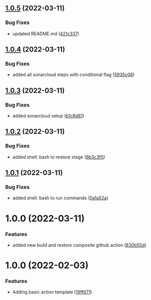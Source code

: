 ## [1.0.5](https://github.com/awazevr/oneconnect-build-and-restore/compare/v1.0.4...v1.0.5) (2022-03-11)


### Bug Fixes

* updated README.md ([421c337](https://github.com/awazevr/oneconnect-build-and-restore/commit/421c337643221f20b0a7cb2b1fd50c759654ed7e))

## [1.0.4](https://github.com/awazevr/oneconnect-build-and-restore/compare/v1.0.3...v1.0.4) (2022-03-11)


### Bug Fixes

* added all sonarcloud steps with conditional flag ([5935c06](https://github.com/awazevr/oneconnect-build-and-restore/commit/5935c06fbda44229644d645305fade0390261192))

## [1.0.3](https://github.com/awazevr/oneconnect-build-and-restore/compare/v1.0.2...v1.0.3) (2022-03-11)


### Bug Fixes

* added sonarcloud setup ([b1c8d61](https://github.com/awazevr/oneconnect-build-and-restore/commit/b1c8d61582fc72420b9f40b977a4940b0dc1fffe))

## [1.0.2](https://github.com/awazevr/oneconnect-build-and-restore/compare/v1.0.1...v1.0.2) (2022-03-11)


### Bug Fixes

* added shell: bash to restore stage ([9b3c3f5](https://github.com/awazevr/oneconnect-build-and-restore/commit/9b3c3f504cf0c828bf282e4985c628fd8f25e9a9))

## [1.0.1](https://github.com/awazevr/oneconnect-build-and-restore/compare/v1.0.0...v1.0.1) (2022-03-11)


### Bug Fixes

* added shell: bash to run commands ([0a1a52a](https://github.com/awazevr/oneconnect-build-and-restore/commit/0a1a52a408f3808f1526c995cff53f38826cc5b7))

# 1.0.0 (2022-03-11)


### Features

* added new build and restore composite github action ([830b55d](https://github.com/awazevr/oneconnect-build-and-restore/commit/830b55d14a6192d606ab3887776de1b7e8a27e2a))

# 1.0.0 (2022-02-03)


### Features

* Adding basic action template ([19ff671](https://github.com/awazevr/basic-action-template/commit/19ff67196f8973a3b1fb181a9909101d013eda86))
